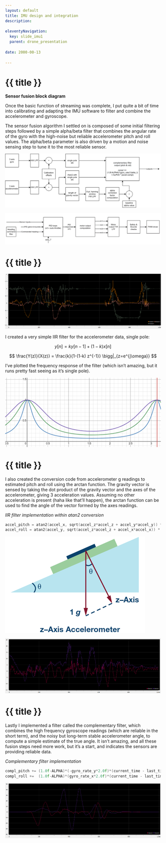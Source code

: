 ```yaml
---
layout: default
title: IMU design and integration
description:

eleventyNavigation:
  key: slide_imu1
  parent: drone_presentation
  
date: 2000-00-13

---
```


<div class="carousel-item" style="height: 100%">
<h1 class="text-center mt-3">{{ title }}</h1>
<div class="container align-content-center" style="height: 100%">
<div class="row">
<div class="col-lg-4 align-content-center">

**Sensor fusion block diagram**

Once the basic function of streaming was complete, I put quite a bit of time into calibrating and adapting the IMU software to filter and combine the accelerometer and gyroscope.

The sensor fusion algorithm I settled on is composed of some initial filtering steps followed by a simple alpha/beta filter that combines the angular rate of the gyro with the high-noise but reliable accelerometer pitch and roll values. The alpha/beta parameter is also driven by a motion and noise sensing step to tune it to the most reliable sensor.

</div>
<div class="col-lg-8 align-content-center">

![Alt text](../wk13/image-18.png "Signal processing chain block diagram")

![Alt text](../wk13/image-19.png "IMU to motor output data flow")

</div>
</div>
</div>
</div>

<div class="carousel-item" style="height: 100%">
<h1 class="text-center mt-3">{{ title }}</h1>
<div class="container align-content-center" style="height: 100%">

![Alt text](../wk13/image-13.png "Fig. 13-13. Normalized accelerometer data")

<div class="row">
<div class="col-lg-6 align-content-center">

I created a very simple IIR filter for the accelerometer data, single pole:

$$ y[n]=ky[n-1]+(1-k)x[n] $$

$$  \frac{Y(z)}{X(z)} =  \frac{k}{1-(1-k) z^{-1}} \bigg|_{z=e^{j\omega}} $$

I’ve plotted the frequency response of the filter (which isn’t amazing, but it runs pretty fast seeing as it’s single pole).

</div>
<div class="col-lg-6 align-content-center">

![Alt text](../wk13/image-21.png "Fig. 13-14. Frequency response of single pole IIR LPF, k=0.1,0.2,0.3")

</div>
</div>
</div>
</div>


<div class="carousel-item" style="height: 100%">
<h1 class="text-center mt-3">{{ title }}</h1>
<div class="container align-content-center" style="height: 100%">
<div class="row">
<div class="col-lg-9 align-content-center">

I also created the conversion code from accelerometer g readings to estimated pitch and roll using the arctan function. The gravity vector is sensed by taking the dot product of the gravity vector and the axes of the accelerometer, giving 3 acceleration values. Assuming no other acceleration is present (haha like that’ll happen), the arctan function can be used to find the angle of the vector formed by the axes readings.

*IIR filter implementation within atan2 conversion*
```cpp
accel_pitch = atan2(accel_x, sqrt(accel_z*accel_z + accel_y*accel_y)) * (180.0f/3.1415963f) * 0.01f + 0.99f*accel_pitch;
accel_roll = atan2(accel_y, sqrt(accel_z*accel_z + accel_x*accel_x)) * (180.0f/3.1415963f) * 0.01f + 0.99f*accel_roll;
```

</div>
<div class="col-lg-3 align-content-center">

![Alt text](image-20.png "Fig. 13-16. How the gravity vector is applied across the axes of the accelerometer (source: Analog Devices)")

</div>
</div>

![Alt text](../wk13/image-16.png "Fig. 13-17. Pitch and roll after IIR and Atan2 computation")

</div>
</div>


<div class="carousel-item" style="height: 100%">
<h1 class="text-center mt-3">{{ title }}</h1>
<div class="container align-content-center" style="height: 100%">

Lastly I implemented a filter called the complementary filter, which combines the high frequency gyroscope readings (which are reliable in the short term), and the noisy but long-term stable accelerometer angle, to compute a simple estimate of the true angle. It isn’t amazing, and all these fusion steps need more work, but it’s a start, and indicates the sensors are providing reliable data.

*Complementary filter implementation*
```cpp
compl_pitch += (1.0f-ALPHA)*(-gyro_rate_y*2.0f)*(current_time - last_time) + ALPHA * (accel_pitch-compl_pitch);
compl_roll +=  (1.0f-ALPHA)*(gyro_rate_x*2.0f)*(current_time - last_time) + ALPHA * (accel_roll-compl_roll);
```

![Alt text](../wk13/image-17.png "Fig. 13-19. Angle estimation using complementary filter, demonstrates no drift, and good noise tolerance")

</div>
</div>